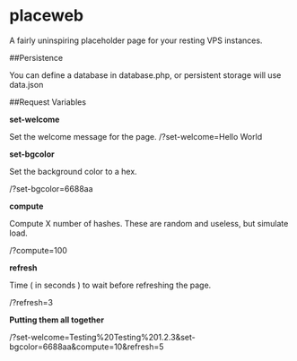 placeweb
========

A fairly uninspiring placeholder page for your resting VPS instances.

##Persistence

You can define a database in database.php, or persistent storage will use data.json

##Request Variables

**set-welcome**

Set the welcome message for the page.
/?set-welcome=Hello World

**set-bgcolor**

Set the background color to a hex.

/?set-bgcolor=6688aa

**compute**

Compute X number of hashes.  These are random and useless, but simulate load.

/?compute=100

**refresh**

Time ( in seconds ) to wait before refreshing the page.

/?refresh=3

**Putting them all together**

/?set-welcome=Testing%20Testing%201.2.3&set-bgcolor=6688aa&compute=10&refresh=5